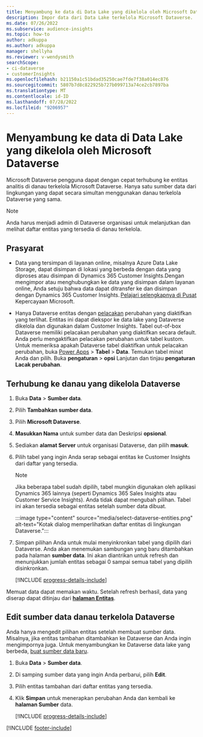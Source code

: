 ```yaml
---
title: Menyambung ke data di Data Lake yang dikelola oleh Microsoft Dataverse
description: Impor data dari Data Lake terkelola Microsoft Dataverse.
ms.date: 07/26/2022
ms.subservice: audience-insights
ms.topic: how-to
author: adkuppa
ms.author: adkuppa
manager: shellyha
ms.reviewer: v-wendysmith
searchScope:
- ci-dataverse
- customerInsights
ms.openlocfilehash: b21150a1c51bdad35250cae7fde7f38a014ec876
ms.sourcegitcommit: 5807b7d8c822925b727b099713a74ce2cb7897ba
ms.translationtype: MT
ms.contentlocale: id-ID
ms.lasthandoff: 07/28/2022
ms.locfileid: "9206957"
---
```

# <a name="connect-to-data-in-a-microsoft-dataverse-managed-data-lake"></a>Menyambung ke data di Data Lake yang dikelola oleh Microsoft Dataverse

Microsoft Dataverse pengguna dapat dengan cepat terhubung ke entitas analitis di danau terkelola Microsoft Dataverse. Hanya satu sumber data dari lingkungan yang dapat secara simultan menggunakan danau terkelola Dataverse yang sama.

> [!NOTE]
> Anda harus menjadi admin di Dataverse organisasi untuk melanjutkan dan melihat daftar entitas yang tersedia di danau terkelola.

## <a name="prerequisites"></a>Prasyarat

- Data yang tersimpan di layanan online, misalnya Azure Data Lake Storage, dapat disimpan di lokasi yang berbeda dengan data yang diproses atau disimpan di Dynamics 365 Customer Insights.Dengan mengimpor atau menghubungkan ke data yang disimpan dalam layanan online, Anda setuju bahwa data dapat ditransfer ke dan disimpan dengan Dynamics 365 Customer Insights. [Pelajari selengkapnya di Pusat](https://www.microsoft.com/trust-center) Kepercayaan Microsoft.

- Hanya Dataverse entitas dengan [pelacakan](/power-platform/admin/enable-change-tracking-control-data-synchronization) perubahan yang diaktifkan yang terlihat. Entitas ini dapat diekspor ke data lake yang Dataverse dikelola dan digunakan dalam Customer Insights. Tabel out-of-box Dataverse memiliki pelacakan perubahan yang diaktifkan secara default. Anda perlu mengaktifkan pelacakan perubahan untuk tabel kustom. Untuk memeriksa apakah Dataverse tabel diaktifkan untuk pelacakan perubahan, buka [Power Apps](https://make.powerapps.com) > **Tabel** > **Data**. Temukan tabel minat Anda dan pilih. Buka **pengaturan** > **opsi** Lanjutan dan tinjau **pengaturan Lacak perubahan**.

## <a name="connect-to-a-dataverse-managed-lake"></a>Terhubung ke danau yang dikelola Dataverse

1. Buka **Data** > **Sumber data**.

1. Pilih **Tambahkan sumber data**.

1. Pilih **Microsoft Dataverse**.

1. **Masukkan Nama** untuk sumber data dan Deskripsi **opsional**.

1. Sediakan **alamat Server** untuk organisasi Dataverse, dan pilih **masuk**.

1. Pilih tabel yang ingin Anda serap sebagai entitas ke Customer Insights dari daftar yang tersedia.

   > [!NOTE]
   > Jika beberapa tabel sudah dipilih, tabel mungkin digunakan oleh aplikasi Dynamics 365 lainnya (seperti Dynamics 365 Sales Insights atau Customer Service Insights). Anda tidak dapat mengubah pilihan. Tabel ini akan tersedia sebagai entitas setelah sumber data dibuat.

    :::image type="content" source="media/select-dataverse-entities.png" alt-text="Kotak dialog memperlihatkan daftar entitas di lingkungan Dataverse.":::

1. Simpan pilihan Anda untuk mulai menyinkronkan tabel yang dipilih dari Dataverse. Anda akan menemukan sambungan yang baru ditambahkan pada halaman **sumber data**. Ini akan diantrikan untuk refresh dan menunjukkan jumlah entitas sebagai 0 sampai semua tabel yang dipilih disinkronkan.

   [!INCLUDE [progress-details-include](includes/progress-details-pane.md)]

Memuat data dapat memakan waktu. Setelah refresh berhasil, data yang diserap dapat ditinjau dari [**halaman Entitas**](entities.md).

## <a name="edit-a-dataverse-managed-lake-data-source"></a>Edit sumber data danau terkelola Dataverse

Anda hanya mengedit pilihan entitas setelah membuat sumber data. Misalnya, jika entitas tambahan ditambahkan ke Dataverse dan Anda ingin mengimpornya juga.
Untuk menyambungkan ke Dataverse data lake yang berbeda, [buat sumber data baru](#connect-to-a-dataverse-managed-lake).

1. Buka **Data** > **Sumber data**.

1. Di samping sumber data yang ingin Anda perbarui, pilih **Edit**.

1. Pilih entitas tambahan dari daftar entitas yang tersedia.

1. Klik **Simpan** untuk menerapkan perubahan Anda dan kembali ke **halaman Sumber** data.

   [!INCLUDE [progress-details-include](includes/progress-details-pane.md)]

[!INCLUDE [footer-include](includes/footer-banner.md)]
